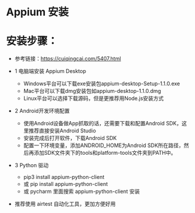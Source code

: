 # Appium 安装

# 安装步骤：
- 参考链接：https://cuiqingcai.com/5407.html
- 1 电脑端安装 Appium Desktop
    - Windows平台可以下载exe安装包appium-desktop-Setup-1.1.0.exe
    - Mac平台可以下载dmg安装包如appium-desktop-1.1.0.dmg
    - Linux平台可以选择下载源码，但是更推荐用Node.js安装方式
- 2 Android开发环境配置
    - 使用Android设备做App抓取的话，还需要下载和配置Android SDK，这里推荐直接安装Android Studio
    - 安装完成后打开软件，下载Android SDK
    - 配置一下环境变量，添加ANDROID_HOME为Android SDK所在路径，然后再添加SDK文件夹下的tools和platform-tools文件夹到PATH中。    
- 3 Python 驱动
    - pip3 install appium-python-client
    - 或 pip install appium-python-client
    - 或 pycharm 里面搜索 appium-python-client 安装

- 推荐使用 airtest 自动化工具，更加方便好用   